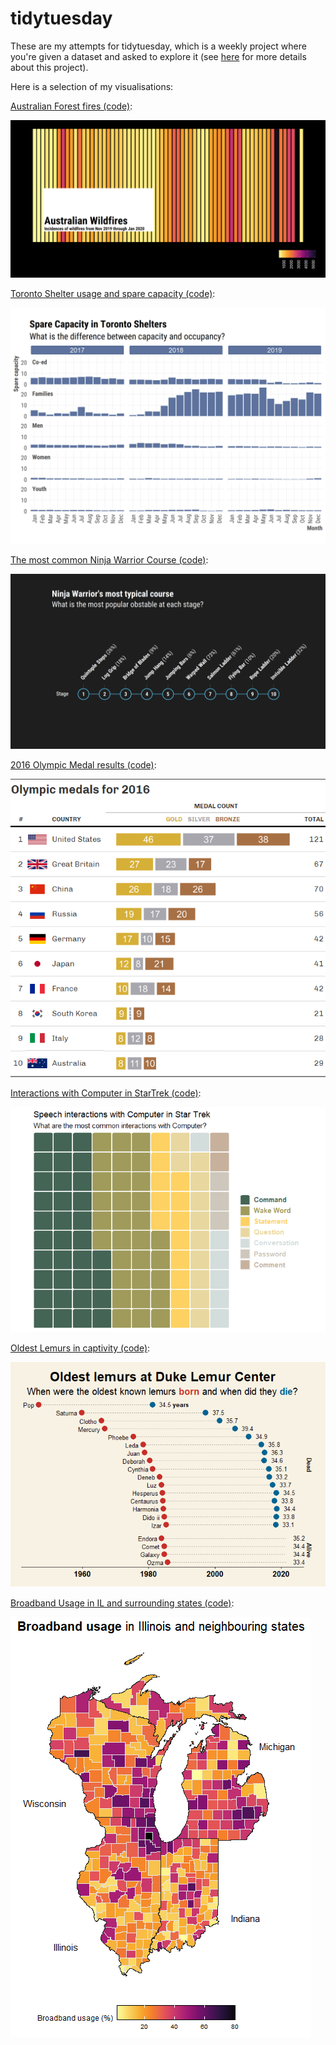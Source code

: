 # tidytuesday
These are my attempts for tidytuesday, which is a weekly project where you're given a dataset and asked to explore it (see [here](https://github.com/rfordatascience/tidytuesday) for more details about this project). 

Here is a selection of my visualisations:

[Australian Forest fires (code)](/2020/2020_01_07):

![Forest fires](/2020/2020_01_07/README_files/figure-gfm/unnamed-chunk-3-1.png)

[Toronto Shelter usage and spare capacity (code)](/2020/2020_12_0):

![Toronto Shelter Capacity](/2020/2020_12_01/README_files/figure-gfm/unnamed-chunk-6-1.png)

[The most common Ninja Warrior Course (code)](/2020/2020_12_15):

![Ninja Warrior course](/2020/2020_12_15/README_files/figure-gfm/unnamed-chunk-5-1.png)

[2016 Olympic Medal results (code)](/2021/2021_07_27):

![2016 Olympic Medal results](/2021/2021_07_27/table_out.png)

[Interactions with Computer in StarTrek (code)](/2021/2021_08_1):

![Star Trek voice commands](/2021/2021_08_17/README_files/figure-gfm/unnamed-chunk-3-1.png)

[Oldest Lemurs  in captivity (code)](/2021/2021_08_24):

![Lemurs](/2021/2021_08_24/README_files/figure-gfm/unnamed-chunk-6-1.png)

[Broadband Usage in IL and surrounding states (code)](/2021/2021_05_11):

![Broadband usage](/2021/2021_05_11/README_files/figure-gfm/broadband-usage-illinois-surrounding-states-1.png)
